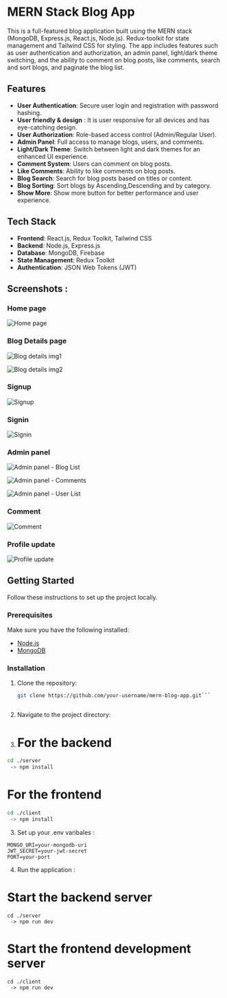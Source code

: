 # MERN Stack Blog App

This is a full-featured blog application built using the MERN stack (MongoDB, Express.js, React.js, Node.js). Redux-toolkit for state management and Tailwind CSS for styling. The app includes features such as user authentication and authorization, an admin panel, light/dark theme switching, and the ability to comment on blog posts, like comments, search and sort blogs, and paginate the blog list.

## Features

- **User Authentication**: Secure user login and registration with password hashing.
- **User friendly & design** : It is user responsive for all devices and has eye-catching design.
- **User Authorization**: Role-based access control (Admin/Regular User).
- **Admin Panel**: Full access to manage blogs, users, and comments.
- **Light/Dark Theme**: Switch between light and dark themes for an enhanced UI experience.
- **Comment System**: Users can comment on blog posts.
- **Like Comments**: Ability to like comments on blog posts.
- **Blog Search**: Search for blog posts based on titles or content.
- **Blog Sorting**: Sort blogs by Ascending,Descending and by category.
- **Show More**: Show more button for better performance and user experience.

## Tech Stack

- **Frontend**: React.js, Redux Toolkit, Tailwind CSS
- **Backend**: Node.js, Express.js
- **Database**: MongoDB, Firebase
- **State Management**: Redux Toolkit
- **Authentication**: JSON Web Tokens (JWT)

## Screenshots :

### Home page

![Home page](https://github.com/Rakesh-99/fullstack-blog-app/blob/master/client/src/assests/blogScreenshots/homepage.png?raw=true)


### Blog Details page 

![Blog details img1](https://github.com/Rakesh-99/fullstack-blog-app/blob/master/client/src/assests/blogScreenshots/blogdetails1.png?raw=true)

![Blog details img2](https://github.com/Rakesh-99/fullstack-blog-app/blob/master/client/src/assests/blogScreenshots/blogdetails2.png?raw=true)

### Signup

![Signup](https://github.com/Rakesh-99/fullstack-blog-app/blob/master/client/src/assests/blogScreenshots/signup.png?raw=true)

### Signin

![Signin](https://github.com/Rakesh-99/fullstack-blog-app/blob/master/client/src/assests/blogScreenshots/signin.png?raw=true)

### Admin panel

![Admin panel - Blog List](https://github.com/Rakesh-99/fullstack-blog-app/blob/master/client/src/assests/blogScreenshots/adminPanelBlogList.png?raw=true)

![Admin panel - Comments](https://github.com/Rakesh-99/fullstack-blog-app/blob/master/client/src/assests/blogScreenshots/allComments.png?raw=true)

![Admin panel - User List](https://github.com/Rakesh-99/fullstack-blog-app/blob/master/client/src/assests/blogScreenshots/allUserList.png?raw=true)

### Comment

![Comment](https://github.com/Rakesh-99/fullstack-blog-app/blob/master/client/src/assests/blogScreenshots/comment.png?raw=true)

### Profile update

![Profile update](https://github.com/Rakesh-99/fullstack-blog-app/blob/master/client/src/assests/blogScreenshots/comment.png?raw=true)



## Getting Started

Follow these instructions to set up the project locally.

### Prerequisites

Make sure you have the following installed:

- [Node.js](https://nodejs.org/)
- [MongoDB](https://www.mongodb.com/)

### Installation

1. Clone the repository:

   ````bash
   git clone https://github.com/your-username/mern-blog-app.git```

   

2. Navigate to the project directory:

3. # For the backend

```bash
cd ./server
 -> npm install
```

# For the frontend

```bash
cd ./client
 -> npm install
```

3. Set up your .env varibales :

```
MONGO_URI=your-mongodb-uri
JWT_SECRET=your-jwt-secret
PORT=your-port
```

4. Run the application :

# Start the backend server

```
cd ./server
 -> npm run dev
```

# Start the frontend development server

```
cd ./client
 -> npm run dev
```
